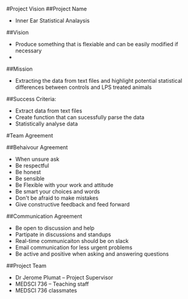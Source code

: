 #Project Vision
##Project Name
- Inner Ear Statistical Analaysis 

##Vision
- Produce something that is flexiable and can be easily modified if necessary 
- 
##Mission
- Extracting the data from text files and highlight potential statistical differences between controls and LPS treated animals

##Success Criteria: 
- Extract data from text files 
- Create function that can sucessfully parse the data
- Statistically analyse data

#Team Agreement 

##Behaivour Agreement 
- When unsure ask
- Be respectful
- Be honest
- Be sensible
- Be Flexible with your work and attitude 
- Be smart your choices and words
- Don't be afraid to make mistakes
- Give constructive feedback and feed forward 

##Communication Agreement 
- Be open to discussion and help
- Partipate in discussions and standups
- Real-time communicaiton should be on slack
- Email communication for less urgent problems 
- Be active and positive when asking and answering questions

##Project Team 
- Dr Jerome Plumat – Project Supervisor 
- MEDSCI 736 – Teaching staff 
- MEDSCI 736 classmates 

